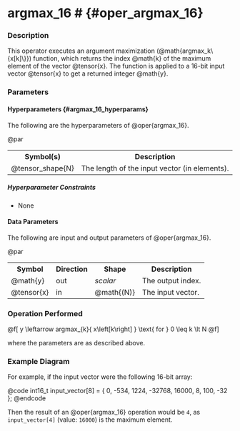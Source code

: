 

# argmax_16 #                                     {#oper_argmax_16}


### Description 

This operator executes an argument maximization (@math{argmax_k\\{x[k]\\}}) function, which returns the index @math{k} 
of the maximum element of the vector @tensor{x}. The function is applied to a 16-bit input vector @tensor{x} to get a 
returned integer @math{y}.

### Parameters 

#### Hyperparameters        {#argmax_16_hyperparams}

The following are the hyperparameters of @oper{argmax_16}.

@par

<table>
<tr><th>Symbol(s)       <th>Description

<tr><td>@tensor_shape{N}            <td>The length of the input vector (in elements).
</table>

##### Hyperparameter Constraints

* None

#### Data Parameters

The following are input and output parameters of @oper{argmax_16}.

@par

<table>

<tr><th colspan="2">Symbol          <th>Direction   <th>Shape               <th>Description

<tr><td colspan="2">@math{y}        <td>out         <td><i>scalar</i>       <td>The output index.
<tr><td colspan="2">@tensor{x}      <td>in          <td>@math{(N)}          <td>The input vector.

</table>


### Operation Performed

 
 @f[
      y \leftarrow argmax_{k}\{ x\left[k\right] \} \text{ for } 0 \leq k \lt N
 @f]
 

where the parameters are as described above.

### Example Diagram

For example, if the input vector were the following 16-bit array:

@code
    int16_t input_vector[8] = { 0, -534, 1224, -32768, 16000, 8, 100, -32 };
@endcode

Then the result of an @oper{argmax_16} operation would be `4`, as `input_vector[4]` (value: `16000`) is the maximum element.
